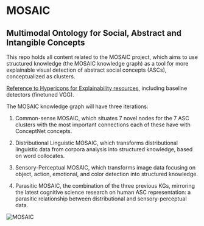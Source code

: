 # MOSAIC
## Multimodal Ontology for Social, Abstract and Intangible Concepts

This repo holds all content related to the MOSAIC project, which aims to use structured knowledge (the MOSAIC knowledge graph) as a tool for more explainable visual detection of abstract social concepts (ASCs), conceptualized as clusters.

[Reference to Hypericons for Explainability resources]([url](https://github.com/delfimpandiani/ARTstract_Seeing_abstract_concepts)https://github.com/delfimpandiani/ARTstract_Seeing_abstract_concepts), including baseline detectors (finetuned VGG).

The MOSAIC knowledge graph will have three iterations:

  1. Common-sense MOSAIC, which situates 7 novel nodes for the 7 ASC clusters with the most important connections each of these have with ConceptNet concepts.

  2. Distributional Linguistic MOSAIC, which transforms distributional linguistic data from corpora analysis into structured knowledge, based on word collocates.

  3. Sensory-Perceptual MOSAIC, which transforms image data focusing on object, action, emotional, and color detection into structured knowledge.
 
  4. Parasitic MOSAIC, the combination of the three previous KGs, mirroring the latest cognitive science research on human ASC representation: a parasitic relationship between distributional and sensory-perceptual data.

![MOSAIC](https://github.com/delfimpandiani/mosaic/assets/44606644/a587b9dc-84ee-448a-aad7-25d17cb013a7)
